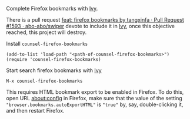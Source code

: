 Complete Firefox bookmarks with [Ivy](https://github.com/abo-abo/swiper/).

There is a pull request [feat: firefox bookmarks by tangxinfa · Pull Request #1593 · abo-abo/swiper](https://github.com/abo-abo/swiper/pull/1593)
devote to include it in [Ivy](https://github.com/abo-abo/swiper/), once this
objective reached, this project will destroy.

Install `counsel-firefox-bookmarks`

    (add-to-list 'load-path "<path-of-counsel-firefox-bookmarks>")
    (require 'counsel-firefox-bookmarks)

Start search firefox bookmarks with [Ivy](https://github.com/abo-abo/swiper/)

    M-x counsel-firefox-bookmarks

This requires HTML bookmark export to be enabled in Firefox. To do this, open
URL [about:config](about:config) in Firefox, make sure that the value of the
setting `"browser.bookmarks.autoExportHTML"` is `"true"` by, say,
double-clicking it, and then restart Firefox.

